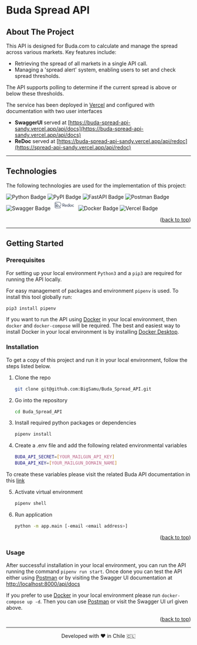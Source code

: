 <a name="back-to-top"></a>

# Buda Spread API

<!-- *********************************************************************** -->
<!-- I) ABOUT THE PROJECT -->
<!-- *********************************************************************** -->

## About The Project

This API is designed for Buda.com to calculate and manage the spread across various markets. Key features include:

- Retrieving the spread of all markets in a single API call.
- Managing a 'spread alert' system, enabling users to set and check spread thresholds.

The API supports polling to determine if the current spread is above or below these thresholds.

The service has been deployed in [Vercel](https://vercel.com) and configured with documentation with two user interfaces

- **SwaggerUI** served at [https://buda-spread-api-sandy.vercel.app/api/docs](https://buda-spread-api-sandy.vercel.app/api/docs)
- **ReDoc** served at [https://buda-spread-api-sandy.vercel.app/api/redoc](https://spread-api-sandy.vercel.app/api/redoc)

---

<!-- *********************************************************************** -->
<!-- II) TECHNOLOGIES -->
<!-- *********************************************************************** -->

## Technologies

The following technologies are used for the implementation of this project:

![Python Badge](https://img.shields.io/badge/Python-3776AB?logo=python&logoColor=fff&style=for-the-badge)
![PyPI Badge](https://img.shields.io/badge/PyPI-3775A9?logo=pypi&logoColor=fff&style=for-the-badge)
![FastAPI Badge](https://img.shields.io/badge/FastAPI-009688?logo=fastapi&logoColor=fff&style=for-the-badge)
![Postman Badge](https://img.shields.io/badge/Postman-FF6C37?logo=postman&logoColor=fff&style=for-the-badge)
![Swagger Badge](https://img.shields.io/badge/Swagger-85EA2D?logo=swagger&logoColor=000&style=for-the-badge)
<img src="https://raw.githubusercontent.com/Redocly/redoc/main/docs/images/redoc.png" alt="Swagger Badge" style="height: 28px; width: auto;">
![Docker Badge](https://img.shields.io/badge/Docker-2496ED?logo=docker&logoColor=fff&style=for-the-badge)
![Vercel Badge](https://img.shields.io/badge/Vercel-000?logo=vercel&logoColor=fff&style=for-the-badge)

<p align="right">(<a href="#back-to-top">back to top</a>)</p>

---

<!-- *********************************************************************** -->
<!-- III) GETTING STARTED -->
<!-- *********************************************************************** -->

## Getting Started

<!-- ----------------------------------------------------------------------- -->
<!-- 3.1) Prerequisites -->
<!-- ----------------------------------------------------------------------- -->

### Prerequisites

For setting up your local environment `Python3` and a `pip3` are required for running the API locally.

For easy management of packages and environment `pipenv` is used. To install this tool globally run:

```sh
pip3 install pipenv
```

If you want to run the API using [Docker](https://www.docker.com/) in your local environment, then `docker` and `docker-compose` will be required. The best and easiest way to install Docker in your local environment is by installing [Docker Desktop](https://docs.docker.com/desktop/).

<!-- 3.2) Installation -->
<!-- ----------------------------------------------------------------------- -->

### Installation

To get a copy of this project and run it in your local environment, follow the steps listed below.

1. Clone the repo
   ```sh
   git clone git@github.com:BigSamu/Buda_Spread_API.git
   ```
2. Go into the repository
   ```sh
   cd Buda_Spread_API
   ```
3. Install required python packages or dependencies
   ```sh
   pipenv install
   ```
4. Create a .env file and add the following related environmental variables

   ```sh
   BUDA_API_SECRET=[YOUR_MAILGUN_API_KEY]
   BUDA_API_KEY=[YOUR_MAILGUN_DOMAIN_NAME]
   ```

  To create these variables please visit the related Buda API documentation in this [link](https://api.buda.com/en/#rest-api-private-endpoints)

5. Activate virtual environment
   ```sh
   pipenv shell
   ```

6. Run application
   ```sh
   python -m app.main [-email <email address>]
   ```

<p align="right">(<a href="#back-to-top">back to top</a>)</p>

<!-- ----------------------------------------------------------------------- -->
<!-- 3.3) Usage -->
<!-- ----------------------------------------------------------------------- -->

### Usage

After successful installation in your local environment, you can run the API running the command `pipenv run start`. Once done you can test the API either using [Postman](https://www.postman.com/) or by visiting the Swagger UI documentation at [http://localhost:8000/api/docs](http://localhost:8000/api/docs)

If you prefer to use [Docker](https://www.docker.com/) in your local environment please run `docker-compose up -d`. Then you can use [Postman](https://www.postman.com/) or visit the Swagger UI url given above.


<p align="right">(<a href="#back-to-top">back to top</a>)</p>

---

<!-- *********************************************************************** -->
<!-- VIII) FOOTER -->
<!-- *********************************************************************** -->

<p align="center">
Developed with ❤️ in Chile 🇨🇱
</p>
